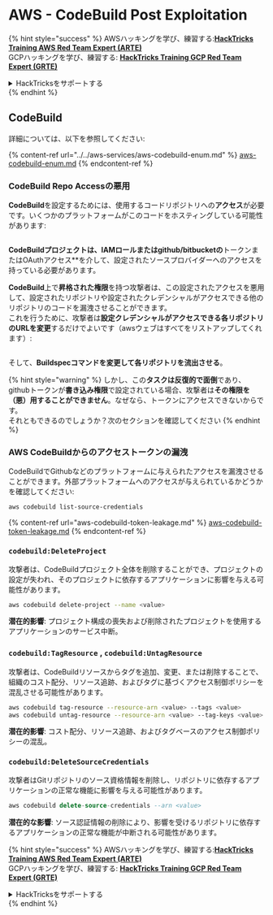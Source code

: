 # AWS - CodeBuild Post Exploitation

{% hint style="success" %}
AWSハッキングを学び、練習する:<img src="/.gitbook/assets/image.png" alt="" data-size="line">[**HackTricks Training AWS Red Team Expert (ARTE)**](https://training.hacktricks.xyz/courses/arte)<img src="/.gitbook/assets/image.png" alt="" data-size="line">\
GCPハッキングを学び、練習する: <img src="/.gitbook/assets/image (2).png" alt="" data-size="line">[**HackTricks Training GCP Red Team Expert (GRTE)**<img src="/.gitbook/assets/image (2).png" alt="" data-size="line">](https://training.hacktricks.xyz/courses/grte)

<details>

<summary>HackTricksをサポートする</summary>

* [**サブスクリプションプラン**](https://github.com/sponsors/carlospolop)をチェック！
* **💬 [**Discordグループ**](https://discord.gg/hRep4RUj7f)または[**telegramグループ**](https://t.me/peass)に参加するか、**Twitter** 🐦 [**@hacktricks\_live**](https://twitter.com/hacktricks\_live)**をフォローする。**
* **PRを提出してハッキングトリックを共有する** [**HackTricks**](https://github.com/carlospolop/hacktricks)および[**HackTricks Cloud**](https://github.com/carlospolop/hacktricks-cloud)のgithubリポジトリ。

</details>
{% endhint %}

## CodeBuild

詳細については、以下を参照してください:

{% content-ref url="../../aws-services/aws-codebuild-enum.md" %}
[aws-codebuild-enum.md](../../aws-services/aws-codebuild-enum.md)
{% endcontent-ref %}

### CodeBuild Repo Accessの悪用

**CodeBuild**を設定するためには、使用するコードリポジトリへの**アクセス**が必要です。いくつかのプラットフォームがこのコードをホスティングしている可能性があります:

<figure><img src="../../../../.gitbook/assets/image (96).png" alt=""><figcaption></figcaption></figure>

**CodeBuildプロジェクトは、**IAMロール**またはgithub/bitbucketの**トークンまたはOAuthアクセス**を介して、設定されたソースプロバイダーへのアクセスを持っている必要があります。

**CodeBuild**上で**昇格された権限**を持つ攻撃者は、この設定されたアクセスを悪用して、設定されたリポジトリや設定されたクレデンシャルがアクセスできる他のリポジトリのコードを漏洩させることができます。\
これを行うために、攻撃者は**設定クレデンシャルがアクセスできる各リポジトリのURLを変更**するだけでよいです（awsウェブはすべてをリストアップしてくれます）:

<figure><img src="../../../../.gitbook/assets/image (107).png" alt=""><figcaption></figcaption></figure>

そして、**Buildspecコマンドを変更して各リポジトリを流出させる**。

{% hint style="warning" %}
しかし、この**タスクは反復的で面倒**であり、githubトークンが**書き込み権限**で設定されている場合、攻撃者は**その権限を（悪）用することができません**。なぜなら、トークンにアクセスできないからです。\
それともできるのでしょうか？次のセクションを確認してください
{% endhint %}

### AWS CodeBuildからのアクセストークンの漏洩

CodeBuildでGithubなどのプラットフォームに与えられたアクセスを漏洩させることができます。外部プラットフォームへのアクセスが与えられているかどうかを確認してください:
```bash
aws codebuild list-source-credentials
```
{% content-ref url="aws-codebuild-token-leakage.md" %}
[aws-codebuild-token-leakage.md](aws-codebuild-token-leakage.md)
{% endcontent-ref %}

### `codebuild:DeleteProject`

攻撃者は、CodeBuildプロジェクト全体を削除することができ、プロジェクトの設定が失われ、そのプロジェクトに依存するアプリケーションに影響を与える可能性があります。
```bash
aws codebuild delete-project --name <value>
```
**潜在的影響**: プロジェクト構成の喪失および削除されたプロジェクトを使用するアプリケーションのサービス中断。

### `codebuild:TagResource` , `codebuild:UntagResource`

攻撃者は、CodeBuildリソースからタグを追加、変更、または削除することで、組織のコスト配分、リソース追跡、およびタグに基づくアクセス制御ポリシーを混乱させる可能性があります。
```bash
aws codebuild tag-resource --resource-arn <value> --tags <value>
aws codebuild untag-resource --resource-arn <value> --tag-keys <value>
```
**潜在的影響**: コスト配分、リソース追跡、およびタグベースのアクセス制御ポリシーの混乱。

### `codebuild:DeleteSourceCredentials`

攻撃者はGitリポジトリのソース資格情報を削除し、リポジトリに依存するアプリケーションの正常な機能に影響を与える可能性があります。
```sql
aws codebuild delete-source-credentials --arn <value>
```
**潜在的な影響**: ソース認証情報の削除により、影響を受けるリポジトリに依存するアプリケーションの正常な機能が中断される可能性があります。

{% hint style="success" %}
AWSハッキングを学び、練習する:<img src="/.gitbook/assets/image.png" alt="" data-size="line">[**HackTricks Training AWS Red Team Expert (ARTE)**](https://training.hacktricks.xyz/courses/arte)<img src="/.gitbook/assets/image.png" alt="" data-size="line">\
GCPハッキングを学び、練習する: <img src="/.gitbook/assets/image (2).png" alt="" data-size="line">[**HackTricks Training GCP Red Team Expert (GRTE)**<img src="/.gitbook/assets/image (2).png" alt="" data-size="line">](https://training.hacktricks.xyz/courses/grte)

<details>

<summary>HackTricksをサポートする</summary>

* [**サブスクリプションプラン**](https://github.com/sponsors/carlospolop)をチェック！
* **💬 [**Discordグループ**](https://discord.gg/hRep4RUj7f)または[**telegramグループ**](https://t.me/peass)に参加するか、**Twitter** 🐦 [**@hacktricks\_live**](https://twitter.com/hacktricks\_live)**をフォローする。**
* **PRを提出してハッキングトリックを共有する** [**HackTricks**](https://github.com/carlospolop/hacktricks) および [**HackTricks Cloud**](https://github.com/carlospolop/hacktricks-cloud) githubリポジトリ。

</details>
{% endhint %}
